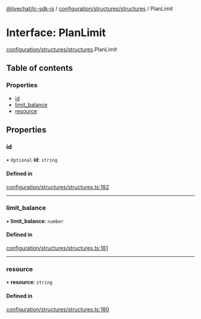 [@livechat/lc-sdk-js](../README.md) / [configuration/structures/structures](../modules/configuration_structures_structures.md) / PlanLimit

# Interface: PlanLimit

[configuration/structures/structures](../modules/configuration_structures_structures.md).PlanLimit

## Table of contents

### Properties

- [id](configuration_structures_structures.PlanLimit.md#id)
- [limit\_balance](configuration_structures_structures.PlanLimit.md#limit_balance)
- [resource](configuration_structures_structures.PlanLimit.md#resource)

## Properties

### id

• `Optional` **id**: `string`

#### Defined in

[configuration/structures/structures.ts:182](https://github.com/livechat/lc-sdk-js/blob/a63b0a6/src/configuration/structures/structures.ts#L182)

___

### limit\_balance

• **limit\_balance**: `number`

#### Defined in

[configuration/structures/structures.ts:181](https://github.com/livechat/lc-sdk-js/blob/a63b0a6/src/configuration/structures/structures.ts#L181)

___

### resource

• **resource**: `string`

#### Defined in

[configuration/structures/structures.ts:180](https://github.com/livechat/lc-sdk-js/blob/a63b0a6/src/configuration/structures/structures.ts#L180)
